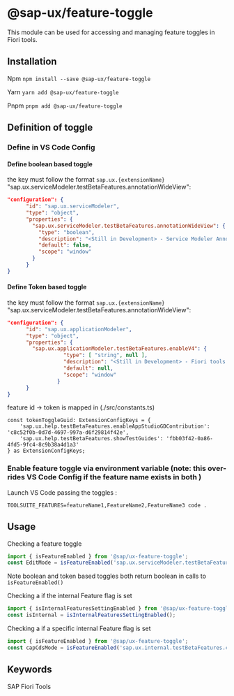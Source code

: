 # @sap-ux/feature-toggle

This module can be used for accessing and managing feature toggles in Fiori tools.

## Installation
Npm
`npm install --save @sap-ux/feature-toggle`

Yarn
`yarn add @sap-ux/feature-toggle`

Pnpm
`pnpm add @sap-ux/feature-toggle`

## Definition of toggle

### Define in VS Code Config

#### Define boolean based toggle
the key must follow the format `sap.ux.{extensionName}`
"sap.ux.serviceModeler.testBetaFeatures.annotationWideView":
```json
"configuration": {
      "id": "sap.ux.serviceModeler",
      "type": "object",
      "properties": {
        "sap.ux.serviceModeler.testBetaFeatures.annotationWideView": {
          "type": "boolean",
          "description": "<Still in Development> - Service Modeler Annotation Wide View",
          "default": false,
          "scope": "window"
        }
      }
}
```
#### Define Token based toggle
the key must follow the format `sap.ux.{extensionName}`
"sap.ux.serviceModeler.testBetaFeatures.annotationWideView":
```json
"configuration": {
      "id": "sap.ux.applicationModeler",
      "type": "object",
      "properties": {
        "sap.ux.applicationModeler.testBetaFeatures.enableV4": {
        		  "type": [ "string", null ],
        		  "description": "<Still in Development> - Fiori tools V4 support - token required",
        		  "default": null,
        		  "scope": "window"
        		}
      }
}
```
feature id -> token is mapped in (./src/constants.ts)
```
const tokenToggleGuid: ExtensionConfigKeys = {
    'sap.ux.help.testBetaFeatures.enableAppStudioGDContribution': 'c8c52f0b-0d7d-4697-997a-d6f29814f42e',
    'sap.ux.help.testBetaFeatures.showTestGuides': 'fbb03f42-0a86-4fd5-9fc4-8c9b38a4d1a3'
} as ExtensionConfigKeys;
```


### Enable feature toggle via environment variable (note: this over-rides VS Code Config if the feature name exists in both )
Launch VS Code passing the toggles :
```shell script
TOOLSUITE_FEATURES=featureName1,FeatureName2,FeatureName3 code .
```

## Usage

Checking a feature toggle
```typescript
import { isFeatureEnabled } from '@sap/ux-feature-toggle';
const EditMode = isFeatureEnabled('sap.ux.serviceModeler.testBetaFeatures.enableEditMode'),
```

Note boolean and token based toggles both return boolean in calls to `isFeatureEnabled()`

Checking a if the internal Feature flag is set
```typescript
import { isInternalFeaturesSettingEnabled } from '@sap/ux-feature-toggle';
const isInternal = isInternalFeaturesSettingEnabled();

```
Checking a if a specific internal Feature flag is set
```typescript
import { isFeatureEnabled } from '@sap/ux-feature-toggle';
const capCdsMode = isFeatureEnabled('sap.ux.internal.testBetaFeatures.capCdsMode'),


```

## Keywords
SAP Fiori Tools